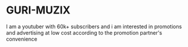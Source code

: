 # GURI-MUZIX
I am a youtuber with 60k+ subscribers and i am interested in promotions and advertising at low cost according to the promotion partner's  convenience
